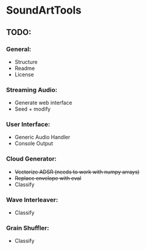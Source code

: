 # SoundArtTools

## TODO:

### General:
* Structure
* Readme
* License

### Streaming Audio:
* Generate web interface
* Seed + modify

### User Interface:
* Generic Audio Handler
* Console Output

### Cloud Generator:
* ~~Vectorize ADSR (needs to work with numpy arrays)~~
* ~~Replace envelope with eval~~
* Classify
  
### Wave Interleaver:
* Classify

### Grain Shuffler:
* Classify
